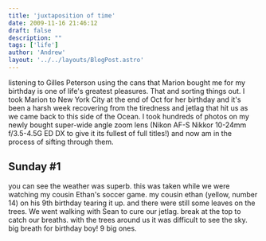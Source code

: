 ```yaml
---
title: 'juxtaposition of time'
date: 2009-11-16 21:46:12
draft: false
description: ""
tags: ['life']
author: 'Andrew'
layout: '../../layouts/BlogPost.astro'
---
```


listening to Gilles Peterson using the cans that Marion bought me for my birthday is one of life's greatest pleasures. That and sorting things out. I took Marion to New York City at the end of Oct for her birthday and it's been a harsh week recovering from the tiredness and jetlag that hit us as we came back to this side of the Ocean. I took hundreds of photos on my newly bought super-wide angle zoom lens (Nikon AF-S Nikkor 10-24mm f/3.5-4.5G ED DX to give it its fullest of full titles!) and now am in the process of sifting through them.

Sunday #1
---------

you can see the weather was superb. this was taken while we were watching my cousin Ethan's soccer game. my cousin ethan (yellow, number 14) on his 9th birthday tearing it up.  and there were still some leaves on the trees. We went walking with Sean to cure our jetlag.  break at the top to catch our breaths.  with the trees around us it was difficult to see the sky.  big breath for birthday boy! 9 big ones.
